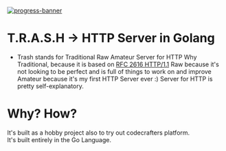 [![progress-banner](https://backend.codecrafters.io/progress/http-server/f4c7b30e-a5bb-44bf-bccb-0e6eab4cb094)](https://app.codecrafters.io/users/codecrafters-bot?r=2qF)

# T.R.A.S.H -> HTTP Server in Golang

- Trash stands for Traditional Raw Amateur Server for HTTP
Why Traditional, because it is based on [RFC 2616 HTTP/1.1](https://datatracker.ietf.org/doc/html/rfc2616)
Raw because it's not looking to be perfect and is full of things to work on and improve
Amateur because it's my first HTTP Server ever :) 
Server for HTTP is pretty self-explanatory. 

# Why? How?

It's built as a hobby project also to try out codecrafters platform.  
It's built entirely in the Go Language.
 